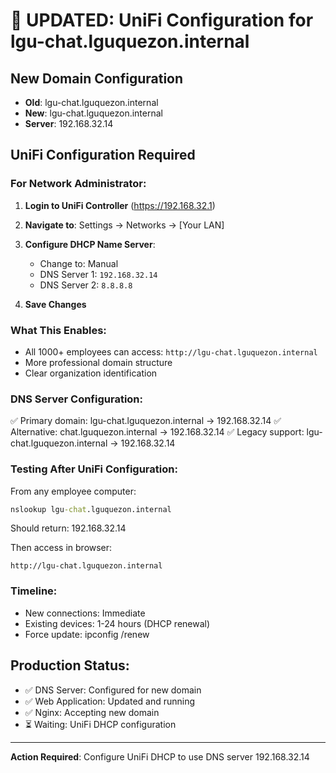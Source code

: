 # 🚨 UPDATED: UniFi Configuration for lgu-chat.lguquezon.internal

## New Domain Configuration
- **Old**: lgu-chat.lguquezon.internal
- **New**: lgu-chat.lguquezon.internal
- **Server**: 192.168.32.14

## UniFi Configuration Required

### For Network Administrator:

1. **Login to UniFi Controller** (https://192.168.32.1)

2. **Navigate to**: Settings → Networks → [Your LAN]

3. **Configure DHCP Name Server**:
   - Change to: Manual
   - DNS Server 1: `192.168.32.14`
   - DNS Server 2: `8.8.8.8`

4. **Save Changes**

### What This Enables:
- All 1000+ employees can access: `http://lgu-chat.lguquezon.internal`
- More professional domain structure
- Clear organization identification

### DNS Server Configuration:
✅ Primary domain: lgu-chat.lguquezon.internal → 192.168.32.14
✅ Alternative: chat.lguquezon.internal → 192.168.32.14
✅ Legacy support: lgu-chat.lguquezon.internal → 192.168.32.14

### Testing After UniFi Configuration:
From any employee computer:
```cmd
nslookup lgu-chat.lguquezon.internal
```
Should return: 192.168.32.14

Then access in browser:
```
http://lgu-chat.lguquezon.internal
```

### Timeline:
- New connections: Immediate
- Existing devices: 1-24 hours (DHCP renewal)
- Force update: ipconfig /renew

## Production Status:
- ✅ DNS Server: Configured for new domain
- ✅ Web Application: Updated and running
- ✅ Nginx: Accepting new domain
- ⏳ Waiting: UniFi DHCP configuration

---
**Action Required**: Configure UniFi DHCP to use DNS server 192.168.32.14

